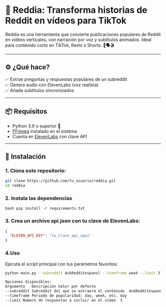 # 🎥 Reddia: Transforma historias de Reddit en vídeos para TikTok

Reddia es una herramienta que convierte publicaciones populares de Reddit en vídeos verticales, con narración por voz y subtítulos animados. Ideal para contenido corto en TikTok, Reels o Shorts. 🧠🗣️🎬

---

## ⚙️ ¿Qué hace?

✅ Extrae preguntas y respuestas populares de un subreddit  
✅ Genera audio con ElevenLabs (voz realista)  
✅ Añade subtítulos sincronizados  

---

## 📦 Requisitos

- Python 3.9 o superior 🐍  
- [FFmpeg](https://ffmpeg.org/) instalado en el sistema  
- Cuenta en [ElevenLabs](https://www.elevenlabs.io/) con clave API

---

## 🚀 Instalación

### 1. Clona este repositorio:

```bash
git clone https://github.com/tu_usuario/reddia.git
cd reddia
```

### 2. Instala las dependencias

```bash pip install -r requirements.txt```

### 3. Crea un archivo api.json con tu clave de ElevenLabs:
```json
{
  "ELEVEN_API_KEY": "tu_clave_api_aquí"
}
```
### 4.Uso

Ejecuta el script principal con tus parámetros favoritos:

```bash
python main.py --subreddit AskRedditespanol --timeframe week --limit 3```

Opciones disponibles:
Argumento	Descripción	Valor por defecto
--subreddit	Subreddit del que se extraerá el contenido	AskRedditespanol
--timeframe	Periodo de popularidad: day, week, etc.	day
--limit	Número de respuestas a incluir en el vídeo	3
